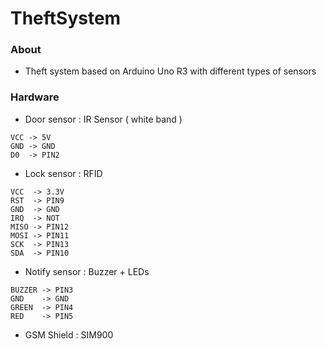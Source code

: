 # TheftSystem
### About
- Theft system based on Arduino Uno R3 with different types of sensors
### Hardware
- Door sensor : IR Sensor ( white band )
```
VCC -> 5V
GND -> GND
D0  -> PIN2
```
- Lock sensor : RFID
```
VCC  -> 3.3V
RST  -> PIN9
GND  -> GND
IRQ  -> NOT
MISO -> PIN12
MOSI -> PIN11
SCK  -> PIN13
SDA  -> PIN10
```
- Notify sensor : Buzzer + LEDs
```
BUZZER -> PIN3
GND    -> GND
GREEN  -> PIN4
RED    -> PIN5
```
- GSM Shield : SIM900
```
```
